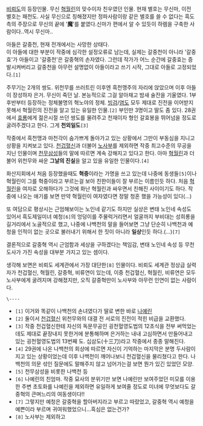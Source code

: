 [비뢰도](%EB%B9%84%EB%A2%B0%EB%8F%84.md)의 등장인물. 무신
[혁월린](%ED%98%81%EC%9B%94%EB%A6%B0.md)의 맞수이자 친우였던 인물. 현재 별호는 무신마, 이전 별호는
패천도. 사실 무신으로 칭해졌지만 정파사람이랑 같은 별호를 쓸 수 없다는 흑도 측의 주장으로 무신의 끝에 '**魔**'를 붙였다.신마가
편에서 알 수 있듯이 하렘을 구축한 사람이다..역시 무신마..

아들은 갈중천, 현재 전개에서는 사망한 상태다.  
이 아들에 대한 부분이 작중에 심각한 설정오류로 남는데, 실제는 갈중천이 아니라 '갈중효'가 아들이고 '갈중천'은 갈중혁의 손자였다. 그런데
작가가 어느 순간에 갈중효는 증발시켜버리고 갈중천을 아무런 설명없이 아들이라고 쓰기 시작, 그대로 아들로 고정되었다.`[1]`

주무기는 2개의 쌍도. 위천무를 쓰러트린 이후엔 흑천맹주의 자리에 앉았으며 이후 아들이 장성하자 은거. 무신이 죽던 날. 본능적으로 그걸
알아채고 밤새 술잔을 기울였다. 1부 후반부터 등장하는 정체불명의 혁노야의 정체.
[빙검](%EB%B9%99%EA%B2%80.md)/[염도](%EC%97%BC%EB%8F%84.md) 모두 제대로 진전을 이어받지
못해서 혁월린의 진전을 알고 있는 유일한 인물.`[2]` 부인만 3명이고 딸도 좀 있다. 28권에서
[효룡](%ED%9A%A8%EB%A3%A1.md)에게 젊은시절 쓰던 쌍도를 물려주고 천재이자 형인 갈효봉을 뛰어넘을 정도로 굴려주겠다고
한다. 그게 **천외일도**`[3]`

작중에서 흑천맹과 마천각이 숨가쁘게 돌아가고 있는 상황에서 그만이 부동심을 지니고 상황을 지켜보고 있다.
[천겁혈신](%EC%B2%9C%EA%B2%81%ED%98%88%EC%8B%A0.md)과 더불어
[노사부](%EB%85%B8%EC%82%AC%EB%B6%80.md)를 제외하면 작중 최고수준의 무공을 지닌 인물이며
[천무삼성](%EC%B2%9C%EB%AC%B4%EC%82%BC%EC%84%B1.md)들의 말에 따르면 계속 강해지고 있다고 한다. 아마
[혁월린](%ED%98%81%EC%9B%94%EB%A6%B0.md)과 더불어 위천무와 싸운 **그날의 진실**을 알고 있을 유일한
인물이다.`[4]`

화산지회에서 처음 등장했을때도 **혁중**이라는 가명을 쓰고 있는데 나중에 동생들`[5]`이나 혁월린이 그를 혁중이라고 부르는걸 보아
친한이들이 잘 부르는 이름인듯 하다. 처음 [혁월린](%ED%98%81%EC%9B%94%EB%A6%B0.md)을 여자로 오해하다가
그것에 화난 혁월린과 싸우면서 친해진 사이이기도 하다. 작중에 나오는 애기를 보면 만약 혁월린이 여자였다면 정말 청혼 했을 가능성이
있다(…)

또 여담으로 평상시는 근엄해보이는 노인네 같기도 하지만 실상은 변태 노인네 속성도 있어서 흑도제일미녀 예청`[6]`의 엉덩이를 주물럭거리면서
얼굴까지 부비대는 성희롱을 길거리에서 노골적으로 했고, 나중에 나백천의 말을 들어보면 그냥 단순히 나백천과 예청을 인적이 없는 곳으로
불러내기 위해서 한 짓이 아니라 **일상**인듯 하다.(...)`[7]`

결론적으로 갈중혁 역시 근엄함과 세상을 구하겠다는 책임감, 변태 노인네 속성 등 무천도사가 가진 속성을 대부분 가지고 있는 셈이다.

생각해 보면은 비뢰도 세계관에서 가장 대단한`[8]` 인물이다. 비뢰도 세계관 정상급 실력자가 천겁혈신, 혁월린, 갈중혁, 비류연이 있는데,
이중 천겁혈신, 혁월린, 비류연은 모두 노사부에게 굴려지며 강해졌지만, 오직 갈중혁만이 노사부와 아무런 인연이 없는 사람이다.

`\----`

  * `[1]` 이거와 똑같이 나백천의 손녀였다가 딸로 변한 바로 [나예린](%EB%82%98%EC%98%88%EB%A6%B0.md)
  * `[2]` 둘이서 [천겁혈신](%EC%B2%9C%EA%B2%81%ED%98%88%EC%8B%A0.md) 위천무와의 대결 전 서로의 진전이 적힌 비급을 교환했다.
  * `[3]` 작중 천겁혈신한테 자신의 독문무공인 굉천혈영도법의 12초식을 전부 써먹었는데도 제대로 끝장내지 못한거에 분통해하며 은거하는 내내 고심하면서 만들어내고 있는 굉천혈영도법의 13번째 도. 십삼도(十三刀)라고 작중에서 종종 말해진다.
  * `[4]` 29권에 나온 나백천의 회상에 따르면 자신이 기억하는 마지막은 분명 두사람이 지고 있는 상황이었는데 이후 나백천이 깨어나보니 천겁혈신을 물리쳤다고 한다. 나백천의 의문 섞인 질문에도 말해주지 않고 넘어가는걸 보면 뭔가 있긴 있었던 모양.
  * `[5]` 천무삼성을 비롯한 나백천 등
  * `[6]` 나예린의 친엄마. 작중 묘사의 분위기만 보면 나예린만 보여주었던 미모를 이용한 주변 초토화를 나예린을 제외하면 유일하게 보여줄 정도로 미녀에 무엇보다도 갈중혁의 큰며느리의 여동생이다!!
  * `[7]` 그렇지만 예청은 갈중혁을 할아버지라고 부르고 따랐었고, 갈중혁 역시 예청을 예쁜이라 부르며 귀여워했었으니...흑심은 없는건가?
  * `[8]` 노사부는 제외하고


